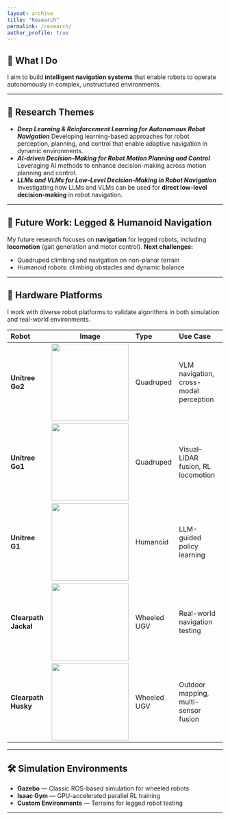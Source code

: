 ```yaml
---
layout: archive
title: "Research"
permalink: /research/
author_profile: true
---
```


## 🌟 What I Do

I aim to build **intelligent navigation systems** that enable robots to operate autonomously in complex, unstructured environments.

---

## 🔬 Research Themes
* ***Deep Learning & Reinforcement Learning for Autonomous Robot Navigation***
Developing learning-based approaches for robot perception, planning, and control that enable adaptive navigation in dynamic environments.
* ***AI-driven Decision-Making for Robot Motion Planning and Control***
Leveraging AI methods to enhance decision-making across motion planning and control.
* ***LLMs and VLMs for Low-Level Decision-Making in Robot Navigation***
Investigating how LLMs and VLMs can be used for **direct low-level decision-making** in robot navigation.

---

## 🚀 Future Work: Legged & Humanoid Navigation
My future research focuses on **navigation** for legged robots, including **locomotion** (gait generation and motor control).
**Next challenges:**
- Quadruped climbing and navigation on non-planar terrain
- Humanoid robots: climbing obstacles and dynamic balance

---

## 🤖 Hardware Platforms

I work with diverse robot platforms to validate algorithms in both simulation and real-world environments.

| Robot | Image | Type | Use Case |
|:------|:------:|:------|:----------|
| **Unitree Go2** | <img src="/images/robots/go2.jpg" width="180"/> | Quadruped | VLM navigation, cross-modal perception |
| **Unitree Go1** | <img src="/images/robots/go1.jpg" width="180"/> | Quadruped | Visual–LiDAR fusion, RL locomotion |
| **Unitree G1** | <img src="/images/robots/g1.jpg" width="180"/> | Humanoid | LLM-guided policy learning |
| **Clearpath Jackal** | <img src="/images/robots/jackal.jpg" width="180"/> | Wheeled UGV | Real-world navigation testing |
| **Clearpath Husky** | <img src="/images/robots/husky.jpg" width="180"/> | Wheeled UGV | Outdoor mapping, multi-sensor fusion |


---

## 🛠️ Simulation Environments

- **Gazebo** — Classic ROS-based simulation for wheeled robots
- **Isaac Gym** — GPU-accelerated parallel RL training
- **Custom Environments** — Terrains for legged robot testing

---

